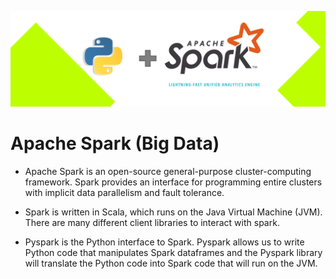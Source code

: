 [![Header](https://github.com/dbojado/spark-exercises/blob/main/images/Spark_Banner.png)](https://spark.apache.org)
# Apache Spark (Big Data) 

- Apache Spark is an open-source general-purpose cluster-computing framework. Spark provides an interface for programming entire clusters with implicit data parallelism and fault tolerance.

- Spark is written in Scala, which runs on the Java Virtual Machine (JVM). There are many different client libraries to interact with spark. 

- Pyspark is the Python interface to Spark. Pyspark allows us to write Python code that manipulates Spark dataframes and the Pyspark library will translate the Python code into Spark code that will run on the JVM.

